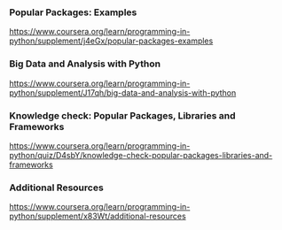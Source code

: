 ### Popular Packages: Examples

https://www.coursera.org/learn/programming-in-python/supplement/j4eGx/popular-packages-examples

### Big Data and Analysis with Python

https://www.coursera.org/learn/programming-in-python/supplement/J17qh/big-data-and-analysis-with-python

### Knowledge check: Popular Packages, Libraries and Frameworks

https://www.coursera.org/learn/programming-in-python/quiz/D4sbY/knowledge-check-popular-packages-libraries-and-frameworks

### Additional Resources

https://www.coursera.org/learn/programming-in-python/supplement/x83Wt/additional-resources

